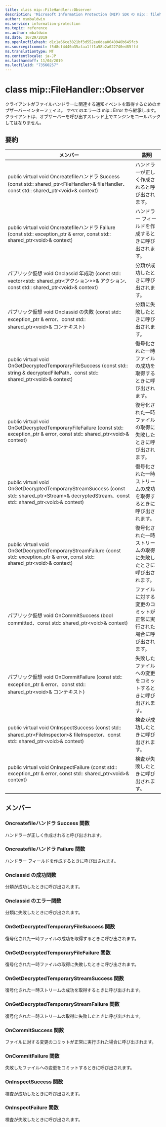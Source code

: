 ```yaml
---
title: class mip::FileHandler::Observer
description: 'Microsoft Information Protection (MIP) SDK の mip:: filehandler クラスを文書にします。'
author: msmbaldwin
ms.service: information-protection
ms.topic: reference
ms.author: mbaldwin
ms.date: 10/29/2019
ms.openlocfilehash: d1c1a66ce3821bf3d552ee0daa0648940b645fcb
ms.sourcegitcommit: f5d8cf4440a35afaa1ff1a58b2a022740ed85ffd
ms.translationtype: MT
ms.contentlocale: ja-JP
ms.lasthandoff: 11/04/2019
ms.locfileid: "73560257"
---
```

# <a name="class-mipfilehandlerobserver"></a>class mip::FileHandler::Observer 
クライアントがファイルハンドラーに関連する通知イベントを取得するためのオブザーバーインターフェイス。
すべてのエラーは mip:: Error から継承します。 クライアントは、オブザーバーを呼び出すスレッド上でエンジンをコールバックしてはなりません。
  
## <a name="summary"></a>要約
 メンバー                        | 説明                                
--------------------------------|---------------------------------------------
public virtual void Oncreatefileハンドラ Success (const std:: shared_ptr\<FileHandler\>& fileHandler、const std:: shared_ptr\<void\>& context)  |  ハンドラーが正しく作成されると呼び出されます。
public virtual void Oncreatefileハンドラ Failure (const std:: exception_ptr & error, const std:: shared_ptr\<void\>& context)  |  ハンドラー フィールドを作成するときに呼び出されます。
パブリック仮想 void Onclassid 年成功 (const std:: vector\<std:: shared_ptr\<アクション\>\>& アクション、const std:: shared_ptr\<void\>& context)  |  分類が成功したときに呼び出されます。
パブリック仮想 void Onclassid の失敗 (const std:: exception_ptr & error、const std:: shared_ptr\<void\>& コンテキスト)  |  分類に失敗したときに呼び出されます。
public virtual void OnGetDecryptedTemporaryFileSuccess (const std:: string & decryptedFilePath、const std:: shared_ptr\<void\>& context)  |  復号化された一時ファイルの成功を取得するときに呼び出されます。
public virtual void OnGetDecryptedTemporaryFileFailure (const std:: exception_ptr & error, const std:: shared_ptr\<void\>& context)  |  復号化された一時ファイルの取得に失敗したときに呼び出されます。
public virtual void OnGetDecryptedTemporaryStreamSuccess (const std:: shared_ptr\<Stream\>& decryptedStream、const std:: shared_ptr\<void\>& context)  |  復号化された一時ストリームの成功を取得するときに呼び出されます。
public virtual void OnGetDecryptedTemporaryStreamFailure (const std:: exception_ptr & error, const std:: shared_ptr\<void\>& context)  |  復号化された一時ストリームの取得に失敗したときに呼び出されます。
パブリック仮想 void OnCommitSuccess (bool committed、const std:: shared_ptr\<void\>& context)  |  ファイルに対する変更のコミットが正常に実行された場合に呼び出されます。
パブリック仮想 void OnCommitFailure (const std:: exception_ptr & error、const std:: shared_ptr\<void\>& コンテキスト)  |  失敗したファイルへの変更をコミットするときに呼び出されます。
public virtual void OnInspectSuccess (const std:: shared_ptr\<FileInspector\>& fileInspector、const std:: shared_ptr\<void\>& context)  |  検査が成功したときに呼び出されます。
public virtual void OnInspectFailure (const std:: exception_ptr & error, const std:: shared_ptr\<void\>& context)  |  検査が失敗したときに呼び出されます。
  
## <a name="members"></a>メンバー
  
### <a name="oncreatefilehandlersuccess-function"></a>Oncreatefileハンドラ Success 関数
ハンドラーが正しく作成されると呼び出されます。
  
### <a name="oncreatefilehandlerfailure-function"></a>Oncreatefileハンドラ Failure 関数
ハンドラー フィールドを作成するときに呼び出されます。
  
### <a name="onclassifysuccess-function"></a>Onclassid の成功関数
分類が成功したときに呼び出されます。
  
### <a name="onclassifyfailure-function"></a>Onclassid のエラー関数
分類に失敗したときに呼び出されます。
  
### <a name="ongetdecryptedtemporaryfilesuccess-function"></a>OnGetDecryptedTemporaryFileSuccess 関数
復号化された一時ファイルの成功を取得するときに呼び出されます。
  
### <a name="ongetdecryptedtemporaryfilefailure-function"></a>OnGetDecryptedTemporaryFileFailure 関数
復号化された一時ファイルの取得に失敗したときに呼び出されます。
  
### <a name="ongetdecryptedtemporarystreamsuccess-function"></a>OnGetDecryptedTemporaryStreamSuccess 関数
復号化された一時ストリームの成功を取得するときに呼び出されます。
  
### <a name="ongetdecryptedtemporarystreamfailure-function"></a>OnGetDecryptedTemporaryStreamFailure 関数
復号化された一時ストリームの取得に失敗したときに呼び出されます。
  
### <a name="oncommitsuccess-function"></a>OnCommitSuccess 関数
ファイルに対する変更のコミットが正常に実行された場合に呼び出されます。
  
### <a name="oncommitfailure-function"></a>OnCommitFailure 関数
失敗したファイルへの変更をコミットするときに呼び出されます。
  
### <a name="oninspectsuccess-function"></a>OnInspectSuccess 関数
検査が成功したときに呼び出されます。
  
### <a name="oninspectfailure-function"></a>OnInspectFailure 関数
検査が失敗したときに呼び出されます。